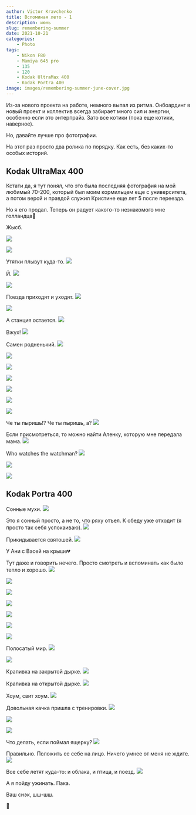 ```yaml
---
author: Victor Kravchenko
title: Вспоминая лето - 1
description: июнь
slug: remembering-summer
date: 2021-10-21
categories:
    - Photo
tags:
    - Nikon F80
    - Mamiya 645 pro
    - 135
    - 120
    - Kodak UltraMax 400
    - Kodak Portra 400
image: images/remembering-summer-june-cover.jpg
---
```


Из-за нового проекта на работе, немного выпал из ритма. Онбоардинг в новый проект и коллектив всегда забирает много сил и энергии, особенно если это энтерпрайз. Зато все котики (пока еще котики, наверное). 

Но, давайте лучше про фотографии. 

На этот раз просто два ролика по порядку. Как есть, без каких-то особых историй.

## Kodak UltraMax 400

Кстати да, я тут понял, что это была последняя фотография на мой любимый 70-200, который был моим кормильцем еще с университета, а потом верой и правдой служил Кристине еще лет 5 после переезда.

Но я его продал. Теперь он радует какого-то незнакомого мне голландца🥺

Жысб.

![](images/remembering-summer-june-00001.jpg)

![](images/remembering-summer-june-00002.jpg)

Утятки плывут куда-то.
![](images/remembering-summer-june-00003.jpg)

Й.
![](images/remembering-summer-june-00004.jpg)

![](images/remembering-summer-june-00005.jpg)

Поезда приходят и уходят.
![](images/remembering-summer-june-00006.jpg)

![](images/remembering-summer-june-00007.jpg)

А станция остается.
![](images/remembering-summer-june-00008.jpg)

Вжух!
![](images/remembering-summer-june-00009.jpg)

Самен родненький.
![](images/remembering-summer-june-00010.jpg)

![](images/remembering-summer-june-00011.jpg)

![](images/remembering-summer-june-00012.jpg)

![](images/remembering-summer-june-00013.jpg)

![](images/remembering-summer-june-00014.jpg)

![](images/remembering-summer-june-00015.jpg)

![](images/remembering-summer-june-00016.jpg)

Че ты пыришь!? Че ты пыришь, а?
![](images/remembering-summer-june-00017.jpg)

Если присмотреться, то можно найти Аленку, которую мне передала мама.
![](images/remembering-summer-june-00018.jpg)

Who watches the watchman?
![](images/remembering-summer-june-00019.jpg)

![](images/remembering-summer-june-00020.jpg)

![](images/remembering-summer-june-00021.jpg)

## Kodak Portra 400

Сонные мухи.
![](images/remembering-summer-june-00022.jpg)

Это я сонный просто, а не то, что ряху отъел. К обеду уже отходит (я просто так себя успокаиваю).
![](images/remembering-summer-june-00023.jpg)

Прикидывается святошей.
![](images/remembering-summer-june-00024.jpg)

У Ани с Васей на крыше💔

Тут даже и говорить нечего. Просто смотреть и вспоминать как было тепло и хорошо.
![](images/remembering-summer-june-00025.jpg)

![](images/remembering-summer-june-00026.jpg)

![](images/remembering-summer-june-00027.jpg)

![](images/remembering-summer-june-00028.jpg)

![](images/remembering-summer-june-00029.jpg)

![](images/remembering-summer-june-00030.jpg)

![](images/remembering-summer-june-00031.jpg)

Полосатый мир.
![](images/remembering-summer-june-00032.jpg)

![](images/remembering-summer-june-00033.jpg)

Крапивка на закрытой дырке.
![](images/remembering-summer-june-00034.jpg)

Крапивка на открытой дырке.
![](images/remembering-summer-june-00035.jpg)

Хоум, свит хоум.
![](images/remembering-summer-june-00036.jpg)

Довольная качка пришла с тренировки.
![](images/remembering-summer-june-00037.jpg)

![](images/remembering-summer-june-00038.jpg)

![](images/remembering-summer-june-00039.jpg)

Что делать, если поймал ящерку?
![](images/remembering-summer-june-00040.jpg)

Правильно. Положить ее себе на лицо. Ничего умнее от меня не ждите.
![](images/remembering-summer-june-00041.jpg)

Все себе летят куда-то: и облака, и птица, и поезд.
![](images/remembering-summer-june-00042.jpg)

А я пойду ужинать. Пака.

Ваш снэк, шш-шш.

🐍 